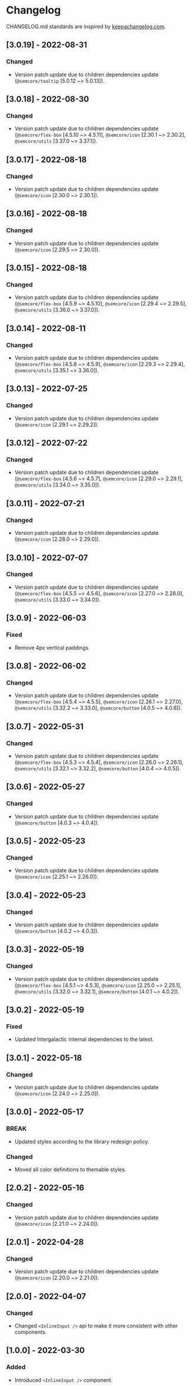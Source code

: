# Changelog

CHANGELOG.md standards are inspired by [keepachangelog.com](https://keepachangelog.com/en/1.0.0/).

## [3.0.19] - 2022-08-31

### Changed

- Version patch update due to children dependencies update (`@semcore/tooltip` [5.0.12 ~> 5.0.13]).

## [3.0.18] - 2022-08-30

### Changed

- Version patch update due to children dependencies update (`@semcore/flex-box` [4.5.10 ~> 4.5.11], `@semcore/icon` [2.30.1 ~> 2.30.2], `@semcore/utils` [3.37.0 ~> 3.37.1]).

## [3.0.17] - 2022-08-18

### Changed

- Version patch update due to children dependencies update (`@semcore/icon` [2.30.0 ~> 2.30.1]).

## [3.0.16] - 2022-08-18

### Changed

- Version patch update due to children dependencies update (`@semcore/icon` [2.29.5 ~> 2.30.0]).

## [3.0.15] - 2022-08-18

### Changed

- Version patch update due to children dependencies update (`@semcore/flex-box` [4.5.9 ~> 4.5.10], `@semcore/icon` [2.29.4 ~> 2.29.5], `@semcore/utils` [3.36.0 ~> 3.37.0]).

## [3.0.14] - 2022-08-11

### Changed

- Version patch update due to children dependencies update (`@semcore/flex-box` [4.5.8 ~> 4.5.9], `@semcore/icon` [2.29.3 ~> 2.29.4], `@semcore/utils` [3.35.1 ~> 3.36.0]).

## [3.0.13] - 2022-07-25

### Changed

- Version patch update due to children dependencies update (`@semcore/icon` [2.29.1 ~> 2.29.2]).

## [3.0.12] - 2022-07-22

### Changed

- Version patch update due to children dependencies update (`@semcore/flex-box` [4.5.6 ~> 4.5.7], `@semcore/icon` [2.29.0 ~> 2.29.1], `@semcore/utils` [3.34.0 ~> 3.35.0]).

## [3.0.11] - 2022-07-21

### Changed

- Version patch update due to children dependencies update (`@semcore/icon` [2.28.0 ~> 2.29.0]).

## [3.0.10] - 2022-07-07

### Changed

- Version patch update due to children dependencies update (`@semcore/flex-box` [4.5.5 ~> 4.5.6], `@semcore/icon` [2.27.0 ~> 2.28.0], `@semcore/utils` [3.33.0 ~> 3.34.0]).

## [3.0.9] - 2022-06-03

### Fixed

- Remove 4px vertical paddings.

## [3.0.8] - 2022-06-02

### Changed

- Version patch update due to children dependencies update (`@semcore/flex-box` [4.5.4 ~> 4.5.5], `@semcore/icon` [2.26.1 ~> 2.27.0], `@semcore/utils` [3.32.2 ~> 3.33.0], `@semcore/button` [4.0.5 ~> 4.0.6]).

## [3.0.7] - 2022-05-31

### Changed

- Version patch update due to children dependencies update (`@semcore/flex-box` [4.5.3 ~> 4.5.4], `@semcore/icon` [2.26.0 ~> 2.26.1], `@semcore/utils` [3.32.1 ~> 3.32.2], `@semcore/button` [4.0.4 ~> 4.0.5]).

## [3.0.6] - 2022-05-27

### Changed

- Version patch update due to children dependencies update (`@semcore/button` [4.0.3 ~> 4.0.4]).

## [3.0.5] - 2022-05-23

### Changed

- Version patch update due to children dependencies update (`@semcore/icon` [2.25.1 ~> 2.26.0]).

## [3.0.4] - 2022-05-23

### Changed

- Version patch update due to children dependencies update (`@semcore/button` [4.0.2 ~> 4.0.3]).

## [3.0.3] - 2022-05-19

### Changed

- Version patch update due to children dependencies update (`@semcore/flex-box` [4.5.1 ~> 4.5.3], `@semcore/icon` [2.25.0 ~> 2.25.1], `@semcore/utils` [3.32.0 ~> 3.32.1], `@semcore/button` [4.0.1 ~> 4.0.2]).

## [3.0.2] - 2022-05-19

### Fixed

- Updated Intergalactic internal dependencies to the latest.

## [3.0.1] - 2022-05-18

### Changed

- Version patch update due to children dependencies update (`@semcore/icon` [2.24.0 ~> 2.25.0]).

## [3.0.0] - 2022-05-17

### BREAK

- Updated styles according to the library redesign policy.

### Changed

- Moved all color definitions to themable styles.

## [2.0.2] - 2022-05-16

### Changed

- Version patch update due to children dependencies update (`@semcore/icon` [2.21.0 ~> 2.24.0]).

## [2.0.1] - 2022-04-28

### Changed

- Version patch update due to children dependencies update (`@semcore/icon` [2.20.0 ~> 2.21.0]).

## [2.0.0] - 2022-04-07

### Changed

- Changed `<InlineInput />` api to make it more consistent with other components.

## [1.0.0] - 2022-03-30

### Added

- Introduced `<InlineInput />` component.
